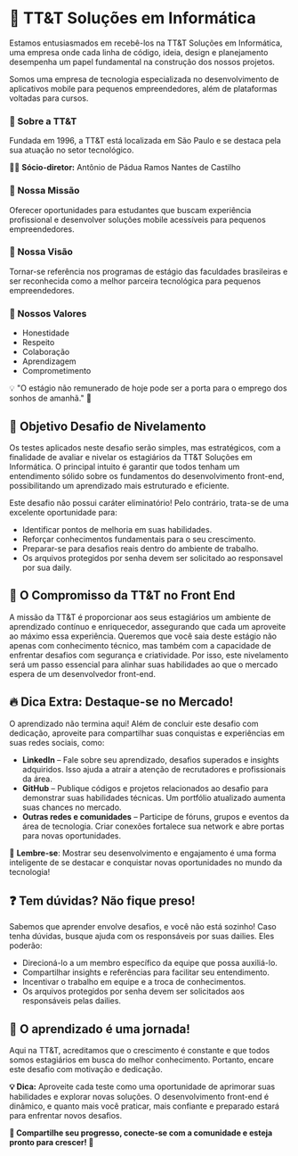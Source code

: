# 🚀 TT&T Soluções em Informática
Estamos entusiasmados em recebê-los na TT&T Soluções em Informática, uma empresa onde cada linha de código, ideia, design e planejamento desempenha um papel fundamental na construção dos nossos projetos.

Somos uma empresa de tecnologia especializada no desenvolvimento de aplicativos mobile para pequenos empreendedores, além de plataformas voltadas para cursos.

### 📌 Sobre a TT&T
Fundada em 1996, a TT&T está localizada em São Paulo e se destaca pela sua atuação no setor tecnológico.

👨‍💼 **Sócio-diretor:** Antônio de Pádua Ramos Nantes de Castilho

### 🎯 Nossa Missão
Oferecer oportunidades para estudantes que buscam experiência profissional e desenvolver soluções mobile acessíveis para pequenos empreendedores.

### 🚀 Nossa Visão
Tornar-se referência nos programas de estágio das faculdades brasileiras e ser reconhecida como a melhor parceira tecnológica para pequenos empreendedores.

### 🤝 Nossos Valores
- Honestidade
- Respeito
- Colaboração
- Aprendizagem
- Comprometimento

💡 "O estágio não remunerado de hoje pode ser a porta para o emprego dos sonhos de amanhã." 🚀

## 📌 Objetivo Desafio de Nivelamento
Os testes aplicados neste desafio serão simples, mas estratégicos, com a finalidade de avaliar e nivelar os estagiários da TT&T Soluções em Informática. O principal intuito é garantir que todos tenham um entendimento sólido sobre os fundamentos do desenvolvimento front-end, possibilitando um aprendizado mais estruturado e eficiente.

Este desafio não possui caráter eliminatório! Pelo contrário, trata-se de uma excelente oportunidade para:
- Identificar pontos de melhoria em suas habilidades.
- Reforçar conhecimentos fundamentais para o seu crescimento.
- Preparar-se para desafios reais dentro do ambiente de trabalho.
- Os arquivos protegidos por senha devem ser solicitado ao responsavel por sua daily.

## 🎯 O Compromisso da TT&T no Front End
A missão da TT&T é proporcionar aos seus estagiários um ambiente de aprendizado contínuo e enriquecedor, assegurando que cada um aproveite ao máximo essa experiência. Queremos que você saia deste estágio não apenas com conhecimento técnico, mas também com a capacidade de enfrentar desafios com segurança e criatividade.
Por isso, este nivelamento será um passo essencial para alinhar suas habilidades ao que o mercado espera de um desenvolvedor front-end.

## 🔥 Dica Extra: Destaque-se no Mercado!
O aprendizado não termina aqui! Além de concluir este desafio com dedicação, aproveite para compartilhar suas conquistas e experiências em suas redes sociais, como:
- **LinkedIn** – Fale sobre seu aprendizado, desafios superados e insights adquiridos. Isso ajuda a atrair a atenção de recrutadores e profissionais da área.
- **GitHub** – Publique códigos e projetos relacionados ao desafio para demonstrar suas habilidades técnicas. Um portfólio atualizado aumenta suas chances no mercado.
- **Outras redes e comunidades** – Participe de fóruns, grupos e eventos da área de tecnologia. Criar conexões fortalece sua network e abre portas para novas oportunidades.

📢 **Lembre-se**: Mostrar seu desenvolvimento e engajamento é uma forma inteligente de se destacar e conquistar novas oportunidades no mundo da tecnologia!

## ❓ Tem dúvidas? Não fique preso!
Sabemos que aprender envolve desafios, e você não está sozinho! Caso tenha dúvidas, busque ajuda com os responsáveis por suas dailies. Eles poderão:
- Direcioná-lo a um membro específico da equipe que possa auxiliá-lo.
- Compartilhar insights e referências para facilitar seu entendimento.
- Incentivar o trabalho em equipe e a troca de conhecimentos.
- Os arquivos protegidos por senha devem ser solicitados aos responsáveis pelas dailies.

## 🚀 O aprendizado é uma jornada!
Aqui na TT&T, acreditamos que o crescimento é constante e que todos somos estagiários em busca do melhor conhecimento. Portanto, encare este desafio com motivação e dedicação.

**💡 Dica:** Aproveite cada teste como uma oportunidade de aprimorar suas habilidades e explorar novas soluções. O desenvolvimento front-end é dinâmico, e quanto mais você praticar, mais confiante e preparado estará para enfrentar novos desafios.

**🔗 Compartilhe seu progresso, conecte-se com a comunidade e esteja pronto para crescer! 🚀**
